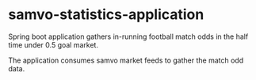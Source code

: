 # samvo-statistics-application
Spring boot application gathers in-running football match odds in the half time under 0.5 goal market.  

The application consumes samvo market feeds to gather the match odd data. 

